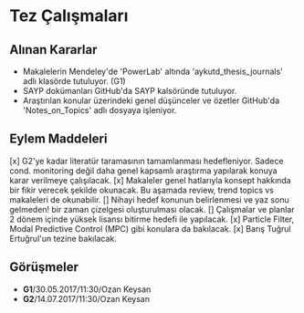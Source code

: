 # Tez Çalışmaları

## Alınan Kararlar

- Makalelerin Mendeley'de 'PowerLab' altında 'aykutd_thesis_journals' adlı klasörde tutuluyor. (G1)
- SAYP dokümanları GitHub'da SAYP kalsöründe tutuluyor.
- Araştırılan konular üzerindeki genel düşünceler ve özetler GitHub'da 'Notes_on_Topics' adlı dosyaya işleniyor.

## Eylem Maddeleri

[x] G2'ye kadar literatür taramasının tamamlanması hedefleniyor. Sadece cond. monitoring değil daha genel kapsamlı araştırma yapılarak konuya karar verilmeye çalışılacak.
[x] Makaleler genel hatlarıyla konsept hakkında bir fikir verecek şekilde okunacak. Bu aşamada review, trend topics vs makaleleri de okunabilir.
[] Nihayi hedef konunun belirlenmesi ve yaz sonu gelmeden! bir zaman çizelgesi oluşturulması olacak.
[] Çalışmalar ve planlar 2 dönem içinde yüksek lisansı bitirme hedefi ile yapılacak.
[x] Particle Filter, Modal Predictive Control (MPC) gibi konulara da bakılacak.
[x] Barış Tuğrul Ertuğrul'un tezine bakılacak.

## Görüşmeler

- **G1**/30.05.2017/11:30/Ozan Keysan
- **G2**/14.07.2017/11:30/Ozan Keysan
